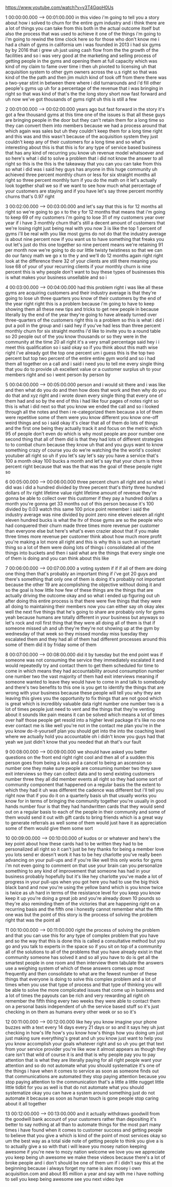 https://www.youtube.com/watch?v=y3T4GqoH0Us

1 00:00:00.000 --\> 00:01:00.000 in this video i'm going to tell you a
story about how i solved to churn for the entire gym industry and i
think there are a lot of things you can take from this both in the
actual outcome itself but also the process that was used to achieve it
one of the things i'm going to i'm going to rewind the time clock here
so for those who don't know me i had a chain of gyms in california um i
was founded in 2013 i had six gyms by by 2016 that i grew uh just using
cash flow from the the growth of the facilities and so i was very good
at the marketing and selling process of getting people in the gyms and
opening them at full capacity which was kind of my claim to fame over
time i then uh pivoted to licensing uh that acquisition system to other
gym owners across the u.s right so that was kind of the the path and
then jim mulch kind of took off from there there was a two-year stint in
between there where i did turnarounds and i'd fill other people's gyms
up uh for a percentage of the revenue that i was bringing in right so
that was kind of that's the the long story short now fast forward and uh
now we've got thousands of gyms right uh this is still a few

2 00:01:00.000 --\> 00:02:00.000 years ago but fast forward in the story
it's got a few thousand gyms at this time one of the issues is that all
these guys are bringing people in the door but they can't retain them
for a long time so they can convert them into members because we had a
process around that which again was sales but uh they couldn't keep them
for a long time right and this was and this wasn't because of the
acquisition system they just couldn't keep any of their customers for a
long time and so what's interesting about this is that this is for any
type of service based business that has any kind of recurring you know
uh revenue model whatsoever and so here's what i did to solve a problem
that i did not know the answer to all right so this is the this is the
takeaway that you can you can take from this so what i did was i said
hey guys has anyone in this huge community uh achieved three percent
monthly churn or less for six straight months all right so three percent
monthly turn if you do the math on it let's actually look together shall
we so if we want to see how much what percentage of your customers are
staying and if you have let's say three percent monthly churns that's
0.97 right

3 00:02:00.000 --\> 00:03:00.000 and let's say that this is for 12
months all right so we're going to go x to the y for 12 months that
means that i'm going to keep 69 of my customers i'm going to lose 31 of
my customers year over year if i have 3 monthly churn that's still a
decent amount of customers that we're losing right just being real with
you now 3 is like the top 1 percent of gyms i'll be real with you like
most gyms do not do that the industry average is about nine percent now
if you want us to have something that freaks you out let's just do this
one together so nine percent means we're retaining 91 per month now
we're going to do our little twisty twistiness so that we can do our
fancy math we go x to the y and we'll do 12 months again right right
look at the difference there 32 of your clients are still there meaning
you lose 68 of your of your recurring clients if your monthly churn is
nine percent this is why people don't want to buy these types of
businesses this is what makes your business unsellable and so i

4 00:03:00.000 --\> 00:04:00.000 had this problem right i was like all
these gyms are acquiring customers and their industry average is that
they're going to lose uh three quarters you know of their customers by
the end of the year right right this is a problem because i'm going to
have to keep showing them all these new tips and tricks to get new
people in because literally by the end of the year they're going to have
already turned over three-quarters of the customers right this is a
problem so this is what i did i put a poll in the group and i said hey
if you've had less than three percent monthly churn for six straight
months i'd like to invite you to a round table so 20 people out of the
you know thousands or so they were in the community at the time 20 all
right it's a very small percentage said hey i i meet this qualification
so i said okay so if you think about this math wise right i've already
got the top one percent um i guess this is the top two percent but top
two percent of the entire entire gym world and so i had them all
together on a call and i said i need you to tell me every single thing
that you do to provide uh excellent value or a customer surplus uh to
your members right and so i went person by person by

5 00:04:00.000 --\> 00:05:00.000 person and i would sit there and i was
like and then what do you do and then how does that work and then why do
you do that and xyz right and i wrote down every single thing that every
one of them had and so by the end of this i had like four pages of notes
right so this is what i did next so that you know we ended the call and
so i looked through all the notes and then i re-categorized them because
a lot of them were repetitive some of them were you know different you
know one-off weird things and so i said okay it's clear that all of them
do lots of things and the first one being they actually track it and
focus on the metric which 95 of people don't even do which is why most
people are poor number one second thing that all of them did is that
they had lots of different strategies to to combat churn because they
know uh that and you guys want to know something crazy of course you do
we're watching the the world's coolest youtuber all right so uh if you
let's say let's say you have a service that's 100 a month okay 100 bucks
a month and let's say that your churn is three percent right because
that was the that was the goal of these people right so

6 00:05:00.000 --\> 00:06:00.000 three percent churn all right and so
what i did was i did a hundred divided by three percent that's thirty
three hundred dollars of ltv right lifetime value right lifetime amount
of revenue they're gonna be able to collect over this customer if they
pay a hundred dollars a month you're gonna get 33 months out of this
person because it's 100 divided by 0.03 watch this same 100 price point
remember i said the industry average was nine divided by point zero nine
eleven eleven all right eleven hundred bucks is what the ltv of those
gyms are so the people who had conquered their churn made three times
more revenue per customer than everyone else but here's what's even
crazier about that if you make three times more revenue per customer
think about how much more profit you're making a lot more all right and
this is why this is such an important thing so a lot of them were doing
lots of things i consolidated all of the things into buckets and then i
said what are the things that every single one of them is doing and you
can think about this like

7 00:06:00.000 --\> 00:07:00.000 a voting system if if if all of them
are doing one thing then that's probably an important thing if i've got
20 guys and there's something that only one of them is doing it's
probably not important because the other 19 are accomplishing the
objective without doing it and so the goal is how little how few of
these things are the things that are actually driving the outcome okay
and so what i ended up figuring out uh after doing this entire process
is that there were five things that they were all doing to maintaining
their members now you can either say oh okay alex well the next five
things that he's going to share are probably only for gyms yeah because
humans are totally different in your business but anyways so let's rock
and roll first thing that they were all doing all of them is that if
someone missed uh and uh they're they're not showing up at the gym by
wednesday of that week so they missed monday miss tuesday they escalated
them and they had all of them had different processes around this some
of them did it by friday some of them

8 00:07:00.000 --\> 00:08:00.000 did it by tuesday but the end point was
if someone was not consuming the service they immediately escalated it
and would repeatedly try and contact them to get them scheduled for time
to come in which means they had accountability around consumption number
one number two the vast majority of them had exit interviews meaning if
someone wanted to leave they would have to come in and talk to somebody
and there's two benefits to this one is you get to identify the things
that are wrong with your business because these people will tell you why
they are leaving this gives you the opportunity to fix things that are
not good which is great which is incredibly valuable data right number
one number two is a lot of times people just need to vent and the things
that they're venting about it sounds like pain means it can be solved
which means a lot of times over half those people get resold into a
higher level package it's like no one ever contact me is like well
you're not in the contact me plan you're in the you know do-it-yourself
plan you should get into the into the coaching level where we actually
hold you accountable oh i didn't know you guys had that yeah we just
didn't know that you needed that ah that's our fault

9 00:08:00.000 --\> 00:09:00.000 we should have asked you better
questions on the front end right right cool and then all of a sudden
this person goes from being a loss and a cancel to being an ascension so
number one they make sure people are consuming number two they save exit
interviews so they can collect data and to send existing customers
number three they all did member events all right so they had some sort
of community component that happened on a regular basis the the extent
to which they had it uh was different the cadence was different but i'll
tell you right now that if you do it on a quarterly basis uh that
usually works you know for in terms of bringing the community together
you're usually in good hands number four is that they had handwritten
cards that they would send out on a regular basis to each of the people
in their community and some of them would send it out with gift cards to
bring friends which is a great way to generate referrals as well some of
them would just have it as appreciation some of them would give them
some sort

10 00:09:00.000 --\> 00:10:00.000 of kudos or or whatever and here's the
key point about how these cards had to be written they had to be
personalized all right so it can't just be hey thanks for being a member
love you lots send er doesn't work it has to be hey charlotte you've
really been advancing on your pull-ups and if you're like well this only
works for gyms i'm not even going to comment on that use your brain can
you personalize something to any kind of improvement that someone has
had in your business probably hopefully but it's like hey charlotte
you've made a lot of progress in your pull-ups when you got here you had
to use the big thick black band and now you're using the yellow band
which is you know twice is twice as uh hard in terms of the resistance
level for you keep you know keep it up you're doing a great job and
you're already down 10 pounds so they're also reminding them of the
victories that are happening right on a recurring basis and the fifth
one i honestly cannot remember what the fifth one was but the point of
this story is the process of solving the problem right that was the
point all

11 00:10:00.000 --\> 00:11:00.000 right the process of solving the
problem and that you can use this for any type of complex problem that
you have and so the way that this is done this is called a consultative
method but you go and you talk to experts in the space so if you sit on
top of a community all of the solutions to all of the problems that you
have already exist in that community someone has solved it and so all
you have to do is get all the smartest people in one room and then
interview them tabulate the answers use a weighing system of which of
these answers comes up most frequently and then consolidate to what are
the fewest number of these things that everyone is doing to solve this
complex problem and a lot of times when you use that type of process and
that type of thinking you will be able to solve the more complicated
issues that come up in business and a lot of times the payouts can be
rich and very rewarding all right oh remember the fifth thing every two
weeks they were able to contact them on a personal basis independent of
uh the service based stuff so it's just checking in on them as humans
every other week or so so it's

12 00:11:00.000 --\> 00:12:00.000 like hey you know imagine your phone
buzzes with a text every 14 days every 21 days or so and it says hey uh
just checking in how's life how's you know how's things how you doing um
just just making sure everything's great and uh you know just want to
help you you know accomplish your goals whatever right and so uh you get
that text from your service provider you're like wow it almost appears
as though they care isn't that wild of course it is and that is why
people pay you to pay attention that is what they are literally paying
for all right people want your attention and so do not automate what you
should systematize it's one of the things i have when it comes to
service as soon as someone finds out that communications are automated
they stop paying attention because you stop paying attention to the
communication that's a little a little nugget little little tidbit for
you as well is that do not automate what you should systematize okay you
can have a system around something just do not automate it because as
soon as human touch is gone people stop caring about it all together

13 00:12:00.000 --\> 00:13:00.000 and it actually withdraws goodwill
from the goodwill bank account of your customers rather than depositing
it's better to say nothing at all than to automate things for the most
part many times i have found when it comes to customer success and
getting people to believe that you give a which is kind of the point of
most services okay so um the best way as a total side note of getting
people to think you give a is to actually give a so with that i will
leave you mosey nation keeping awesome if you're new to mozy nation
welcome we love you we appreciate you keep being uh awesome we make
these videos because there's a lot of broke people and i don't should be
one of them um if i didn't say this at the beginning because i always
forget my name is alex mosey i own acquisition.com and about 85 million
a year and say with me i have nothing to sell you keep being awesome see
you next video bye
